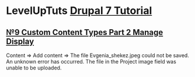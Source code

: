 # LevelUpTuts [Drupal 7 Tutorial]()
## [№9 Custom Content Types Part 2 Manage Display]()
Content => Add content =>
The file Evgenia_shekez.jpeg could not be saved. An unknown error has occurred.
The file in the Project image field was unable to be uploaded.